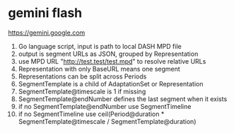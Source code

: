 # gemini flash

https://gemini.google.com

1. Go language script, input is path to local DASH MPD file
2. output is segment URLs as JSON, grouped by Representation
3. use MPD URL "http://test.test/test.mpd" to resolve relative URLs
4. Representation with only BaseURL means one segment
5. Representations can be split across Periods
6. SegmentTemplate is a child of AdaptationSet or Representation
7. SegmentTemplate@timescale is 1 if missing
8. SegmentTemplate@endNumber defines the last segment when it exists
9. if no SegmentTemplate@endNumber use SegmentTimeline
10. if no SegmentTimeline use
   ceil(Period@duration * SegmentTemplate@timescale / SegmentTemplate@duration)
